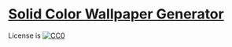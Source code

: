 # [Solid Color Wallpaper Generator](https://iwamizawa-software.github.io/solid-color-wallpaper-generator/)

License is [![CC0](https://licensebuttons.net/p/zero/1.0/88x31.png) ](http://creativecommons.org/publicdomain/zero/1.0/)
